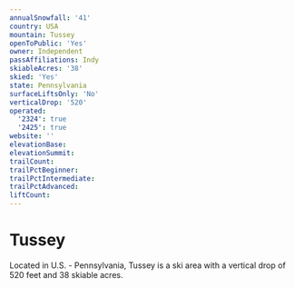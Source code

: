 ```yaml
---
annualSnowfall: '41'
country: USA
mountain: Tussey
openToPublic: 'Yes'
owner: Independent
passAffiliations: Indy
skiableAcres: '38'
skied: 'Yes'
state: Pennsylvania
surfaceLiftsOnly: 'No'
verticalDrop: '520'
operated:
  '2324': true
  '2425': true
website: ''
elevationBase:
elevationSummit:
trailCount:
trailPctBeginner:
trailPctIntermediate:
trailPctAdvanced:
liftCount:
---
```



# Tussey

Located in U.S. - Pennsylvania, Tussey is a ski area with a vertical drop of 520 feet and 38 skiable acres.
